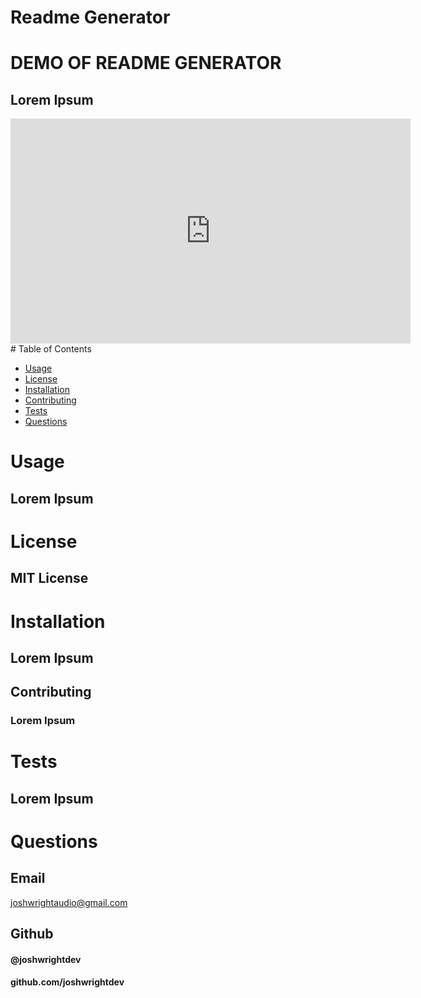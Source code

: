 # Readme Generator

# DEMO OF README GENERATOR

## Lorem Ipsum

<iframe src="https://player.vimeo.com/video/535032578?badge=0&amp;autopause=0&amp;player_id=0&amp;app_id=58479" width="640" height="360" frameborder="0" allow="autoplay; fullscreen; picture-in-picture" allowfullscreen title="ReadmeGenerator"></iframe># Table of Contents

- [Usage](#usage)
- [License](#license)
- [Installation](#installation)
- [Contributing](#contributing)
- [Tests](#tests)
- [Questions](#questions)

# Usage

## Lorem Ipsum

# License

## MIT License

# Installation

## Lorem Ipsum

## Contributing

### Lorem Ipsum

# Tests

## Lorem Ipsum

# Questions

## Email

joshwrightaudio@gmail.com

## Github

#### @joshwrightdev

#### github.com/joshwrightdev
